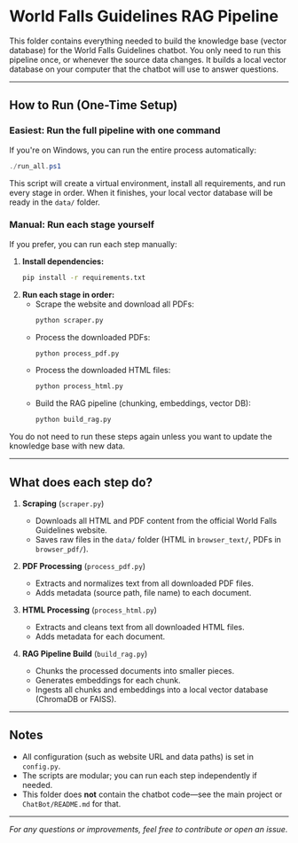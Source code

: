 # World Falls Guidelines RAG Pipeline

This folder contains everything needed to build the knowledge base (vector database) for the World Falls Guidelines chatbot. You only need to run this pipeline once, or whenever the source data changes. It builds a local vector database on your computer that the chatbot will use to answer questions.

---

## How to Run (One-Time Setup)

### Easiest: Run the full pipeline with one command

If you're on Windows, you can run the entire process automatically:

```powershell
./run_all.ps1
```

This script will create a virtual environment, install all requirements, and run every stage in order. When it finishes, your local vector database will be ready in the `data/` folder.

### Manual: Run each stage yourself

If you prefer, you can run each step manually:

1. **Install dependencies:**
   ```sh
   pip install -r requirements.txt
   ```
2. **Run each stage in order:**
   - Scrape the website and download all PDFs:
     ```sh
     python scraper.py
     ```
   - Process the downloaded PDFs:
     ```sh
     python process_pdf.py
     ```
   - Process the downloaded HTML files:
     ```sh
     python process_html.py
     ```
   - Build the RAG pipeline (chunking, embeddings, vector DB):
     ```sh
     python build_rag.py
     ```

You do not need to run these steps again unless you want to update the knowledge base with new data.

---

## What does each step do?

1. **Scraping** (`scraper.py`)

   - Downloads all HTML and PDF content from the official World Falls Guidelines website.
   - Saves raw files in the `data/` folder (HTML in `browser_text/`, PDFs in `browser_pdf/`).

2. **PDF Processing** (`process_pdf.py`)

   - Extracts and normalizes text from all downloaded PDF files.
   - Adds metadata (source path, file name) to each document.

3. **HTML Processing** (`process_html.py`)

   - Extracts and cleans text from all downloaded HTML files.
   - Adds metadata for each document.

4. **RAG Pipeline Build** (`build_rag.py`)
   - Chunks the processed documents into smaller pieces.
   - Generates embeddings for each chunk.
   - Ingests all chunks and embeddings into a local vector database (ChromaDB or FAISS).

---

## Notes

- All configuration (such as website URL and data paths) is set in `config.py`.
- The scripts are modular; you can run each step independently if needed.
- This folder does **not** contain the chatbot code—see the main project or `ChatBot/README.md` for that.

---

_For any questions or improvements, feel free to contribute or open an issue._
